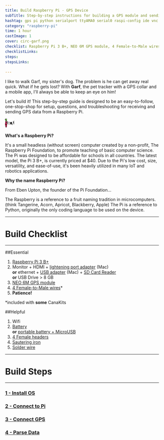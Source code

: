 ```yaml
---
title: Build Raspberry Pi - GPS Device
subTitle: Step-by-step instructions for building a GPS module and sending the coordinates to a server
hashtag: gps pi python serialport ttyAMA0 serial0 raspi-config ide vnc headless
category: "raspberry-pi"
time: 1 hour
castImage: 1
cover: circ-garf.png
checklist: Raspberry Pi 3 B+, NEO 6M GPS module, 4 Female-to-Male wires, 4 Female headers, Sautering iron, Solder wire, External moniter with HDMI cord + lightening port adpater (for Mac users) + keyboard and mouse OR Pi wireless dongle OR ethernet cable + USB adapter (for Mac users), Battery (not necessary for testing), Wifi (not necessary for testing), Patience (last but NOT LEAST!)
checklistLinks:
steps:
stepsLinks:

---
```


I like to walk Garf, my sister's dog. The problem is he can get away real quick. What if he gets lost? With **Garf**, the pet tracker with a GPS collar and a mobile app, I'll always be able to keep an eye on him!

Let's build it! This step-by-step guide is designed to be an easy-to-follow, one-stop-shop for setup, questions, and troubleshooting for receiving and sending GPS data from a Raspberry Pi.

<img src="./assets/pi-logo-3.png" alt="Raspberry Pi" height="30" width="30">


**What's a Raspberry Pi?**

It's a small headless (without screen) computer created by a non-profit, The Raspberry Pi Foundation, to promote teaching of basic computer science. The Pi was designed to be affordable for schools in all countries. The latest model, the Pi 3 B+, is currently priced at $40. Due to the Pi's low cost, size, versatility, and ease-of-use, it's been heavily utilized in many IoT and robotics applications.

**Why the name Raspberry Pi?**

From Eben Upton, the founder of the Pi Foundation...

The Raspberry is a reference to a fruit naming tradition in microcomputers. (think Tangerine, Acorn, Apricot, Blackberry, Apple) The Pi is a reference to Python, originally the only coding language to be used on the device.

***

<h1 style="font-weight: bold">Build Checklist</h1>

***
##Essential

1) <a href="https://www.amazon.com/CanaKit-Raspberry-Ultimate-Starter-Clear/dp/B07BC567TW/ref=sr_1_6?s=electronics&ie=UTF8&qid=1550094539&sr=1-6&keywords=canakit+raspberry+pi+3" target="_blank">Raspberry Pi 3 B+</a>
2) Monitor + HDMI + <a href="https://www.amazon.com/AmazonBasics-Mini-DisplayPort-HDMI-Cable/dp/B0134V29UA/ref=sr_1_3?s=electronics&ie=UTF8&qid=1550098951&sr=1-3&keywords=hdmi+to+lightning+port" target="_blank">lightening port adapter</a> (Mac)  
**or** ethernet + <a href="https://www.amazon.com/AmazonBasics-1000-Gigabit-Ethernet-Adapter/dp/B00M77HMU0/ref=sr_1_3?s=electronics&ie=UTF8&qid=1550099115&sr=1-3&keywords=ethernet+to+usb+adapter" target="_blank">USB adapter</a> (Mac) +
<a href="https://www.amazon.com/UGREEN-Reader-Memory-Windows-Simultaneously/dp/B01EFPX9XA/ref=pd_lpo_vtph_147_tr_t_2?_encoding=UTF8&psc=1&refRID=G3BY2234F6DP9VJCRZWM">SD Card Reader</a>  
**or** USB Drive > 8 GB
3) <a href="https://www.amazon.com/DIYmall-AeroQuad-Antenna-Arduino-Aircraft/dp/B01H5FNA4K/ref=sr_1_1_sspa?s=electronics&ie=UTF8&qid=1550097557&sr=1-1-spons&keywords=neo6m+gps+module&psc=1" target="_blank">NEO 6M GPS module</a>
4) <a href="https://www.amazon.com/Elegoo-EL-CP-004-Multicolored-Breadboard-arduino/dp/B01EV70C78/ref=sr_1_2_sspa?s=electronics&ie=UTF8&qid=1550097630&sr=1-2-spons&keywords=female+to+male+jumper+wires&psc=1" target="_blank">4 Female-to-Male wires</a>*
5) **Patience!**

*included with **some** CanaKits

##Helpful

1) Wifi
2) <a href="https://www.amazon.com/dp/B0137ITW46/ref=psdc_10112773011_t1_B0137IPVY6" target="_blank">Battery</a>  
**or** <a href="https://www.amazon.com/dp/B0137ITW46/ref=psdc_10112773011_t1_B0137IPVY6" target="_blank">portable battery + MicroUSB</a>
3) <a href="https://www.amazon.com/VAPKER-2-54mm-Stackable-Straight-Arduino/dp/B01HHR77V8/ref=sr_1_4?s=electronics&ie=UTF8&qid=1550097290&sr=1-4&keywords=female+header" target="_blank">4 Female headers</a>
4) <a href="https://www.amazon.com/ANBES-Soldering-Iron-Kit-Electronics/dp/B06XZ31W3M/ref=sr_1_3?ie=UTF8&qid=1550097778&sr=8-3&keywords=sautering+iron" target="_blank">Sautering iron</a>
5) <a href="https://www.amazon.com/dp/B07J55HD6J/ref=sspa_dk_detail_0?psc=1&pd_rd_i=B07J55HD6J&pd_rd_w=m3pql&pf_rd_p=10ebaf99-73de-4f5d-a994-e7f5fc52f86f&pd_rd_wg=2MT0g&pf_rd_r=FY6RAJHMG98ZTYNP9866&pd_rd_r=4cd82a47-2fe2-11e9-891e-bb622be878cb" target="_blank">Solder wire</a>

***

<h1 style="font-weight: bold">Build Steps</h1>

***

<a href="#1"><h3>1 - Install OS</h3></a>
<a href="#2"><h3>2 - Connect to Pi</h3></a>
<a href="#3"><h3>3 - Connect GPS</h3></a>
<a href="#4"><h3>4 - Parse Data</h3></a>








